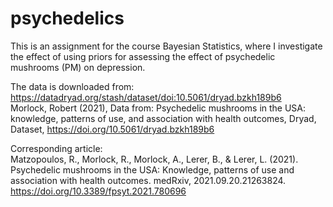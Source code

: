 # psychedelics

This is an assignment for the course Bayesian Statistics, where I investigate the effect of using priors for assessing the effect of psychedelic mushrooms (PM) on depression.

The data is downloaded from: https://datadryad.org/stash/dataset/doi:10.5061/dryad.bzkh189b6 \
Morlock, Robert (2021), Data from: Psychedelic mushrooms in the USA: knowledge, patterns of use, and association with health outcomes, Dryad, Dataset, https://doi.org/10.5061/dryad.bzkh189b6 

Corresponding article: \
Matzopoulos, R., Morlock, R., Morlock, A., Lerer, B., & Lerer, L. (2021). Psychedelic mushrooms in the USA: Knowledge, patterns of use and association with health outcomes. medRxiv, 2021.09.20.21263824.
https://doi.org/10.3389/fpsyt.2021.780696
